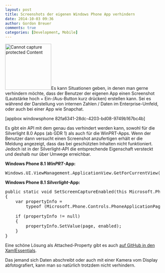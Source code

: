 ```yaml
---
layout: post
title: Screenshots der eigenen Windows Phone App verhindern
date: 2014-10-03 09:36
author: Gordon Breuer
comments: true
categories: [Development, Mobile]
---
```

<a href="http://anheledirwp.blob.core.windows.net/wordpress/2014/10/CaptureProtectedContent.png"><img class="alignright size-thumbnail wp-image-7178" src="http://anheledirwp.blob.core.windows.net/wordpress/2014/10/CaptureProtectedContent-150x150.png" alt="Cannot capture protected Content" width="150" height="150" /></a>Es kann Situationen geben, in denen man gerne verhindern möchte, dass der Benutzer der eigenen App einen Screenshot (Lautstärke hoch + Ein-/Aus-Button kurz drücken) erstellen kann. Sei es während der Darstellung von internen Zahlen / Daten im Enterprise-Umfeld, oder auch bei einer App wie Snapchat.

[appbox windowsphone 82fa6341-28dc-4203-bd08-9749b167bc4b]

Es gibt ein API mit dem genau das verhindert werden kann, sowohl für die Silverlight 8.0 Apps (ab GDR 1) als auch für die WinPRT-Apps. Wenn der Benutzer dann versucht einen Screenshot anzufertigen erhält er die Meldung angezeigt, dass das bei geschützten Inhalten nicht funktioniert. Jedoch ist in der Silverlight-API die entsprechende Eigenschaft versteckt und deshalb nur über Umwege erreichbar.

<strong>Windows Phone 8.1 <em>WinPRT</em>-App:
</strong>
<pre>Windows.UI.ViewManagement.ApplicationView.GetForCurrentView().<a href="http://msdn.microsoft.com/en-us/library/windows/apps/windows.ui.viewmanagement.applicationview.isscreencaptureenabled.aspx?cs-save-lang=1&amp;cs-lang=csharp#code-snippet-1">IsScreenCaptureEnabled </a>= false;</pre>
<strong>Windows Phone 8.1 <em>Silverlight</em>-App:</strong>
<pre>public static void SetScreenCaptureEnabled(this Microsoft.Phone.Controls.PhoneApplicationPage page, bool enabled)
{
    var propertyInfo =
        typeof (Microsoft.Phone.Controls.PhoneApplicationPage).GetProperty("IsScreenCaptureEnabled");
 
    if (propertyInfo != null)
    {
        propertyInfo.SetValue(page, enabled);
    }
}
</pre>
Eine schöne Lösung als Attached-Property gibt es auch <a title="Added screenshot enabling / disabling " href="https://github.com/advancedrei/XamlEssentials/commit/3e6be9c2866e80694f8d60dee6aa943b2a9bc825">auf GitHub in den XamlEssentials</a>.

Das jemand sich Daten abschreibt oder auch mit einer Kamera vom Display abfotografiert, kann man so natürlich trotzdem nicht verhindern.
